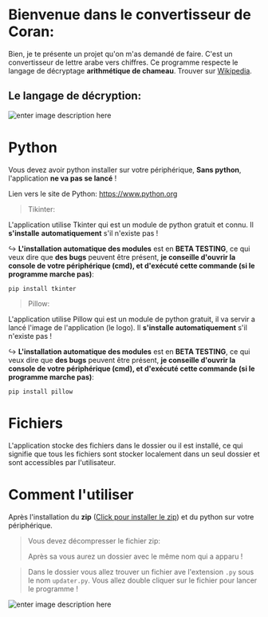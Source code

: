 # Bienvenue dans le convertisseur de Coran:

Bien, je te présente un projet qu'on m'as demandé de faire. C'est un convertisseur de lettre arabe vers chiffres. Ce programme respecte le langage de décryptage **arithmétique de chameau**. Trouver sur [Wikipedia](https://ar.wikipedia.org/wiki/%D8%AD%D8%B3%D8%A7%D8%A8_%D8%A7%D9%84%D8%AC%D9%85%D9%84).

## Le langage de décryption:
![enter image description here](https://upload.wikimedia.org/wikipedia/commons/d/d8/%D8%AD%D8%B3%D8%A7%D8%A8_%D8%A7%D9%84%D8%AC%D9%85%D9%84.png)


# Python

Vous devez avoir python installer sur votre périphérique, **Sans python**, l'application **ne va pas se lancé** !

Lien vers le site de Python: https://www.python.org

>Tikinter:

L'application utilise Tkinter qui est un module de python gratuit et connu. Il **s'installe** **automatiquement** s'il n'existe pas !

↪ **L'installation automatique des modules** est en **BETA TESTING**, ce qui veux dire que **des bugs** peuvent être présent, **je conseille d'ouvrir la console de votre périphérique (cmd), et d'exécuté cette commande (si le programme marche pas)**:

    pip install tkinter
    

>Pillow:

L'application utilise Pillow qui est un module de python gratuit, il va servir a lancé l'image de l'application (le logo). Il **s'installe** **automatiquement** s'il n'existe pas !

↪ **L'installation automatique des modules** est en **BETA TESTING**, ce qui veux dire que **des bugs** peuvent être présent, **je conseille d'ouvrir la console de votre périphérique (cmd), et d'exécuté cette commande (si le programme marche pas)**:

    pip install pillow

# Fichiers

L'application stocke des fichiers dans le dossier ou il est installé, ce qui signifie que tous les fichiers sont stocker localement dans un seul dossier et sont accessibles par l'utilisateur.

# Comment l'utiliser

Après l'installation du **zip** ([Click pour installer le zip](https://github.com/Random-Creation-of-YassiGame/Coran-Converter/archive/refs/heads/main.zip)) et du python sur votre périphérique. 

> Vous devez décompresser le fichier zip:
>
> Après sa vous aurez un dossier avec le même nom qui a apparu !

> Dans le dossier vous allez trouver un fichier ave l'extension `.py` sous le nom `updater.py`. Vous allez double cliquer sur le fichier pour lancer le programme !

![enter image description here](https://cdn.discordapp.com/attachments/937796349884248104/980067265921810442/unknown.png)
 

